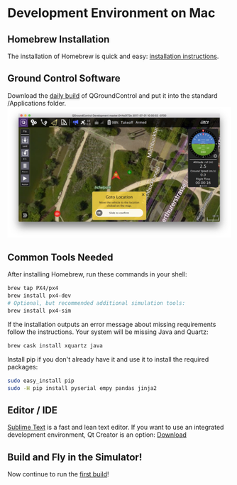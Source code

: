 # Development Environment on Mac

## Homebrew Installation

The installation of Homebrew is quick and easy: [installation instructions](https://brew.sh).

## Ground Control Software

Download the [daily build](https://docs.qgroundcontrol.com/en/releases/daily_builds.html) of QGroundControl and put it into the standard /Applications folder.![](/assets/qgc_goto.jpg)

## Common Tools Needed

After installing Homebrew, run these commands in your shell:

```sh
brew tap PX4/px4
brew install px4-dev
# Optional, but recommended additional simulation tools:
brew install px4-sim
```

If the installation outputs an error message about missing requirements follow the instructions. Your system will be missing Java and Quartz:

```sh
brew cask install xquartz java
```

Install pip if you don't already have it and use it to install the required packages:

```sh
sudo easy_install pip
sudo -H pip install pyserial empy pandas jinja2
```

## Editor / IDE

[Sublime Text](https://www.sublimetext.com) is a fast and lean text editor. If you want to use an integrated development environment, Qt Creator is an option: [Download](http://www.qt.io/download-open-source/#section-6)

## Build and Fly in the Simulator!

Now continue to run the [first build](../setup/building_px4.md)!

